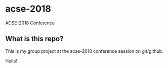 # acse-2018
ACSE-2018 Conference

## What is this repo?

This is my group project at the acse-2018 conference session on git/github.

Hello!
